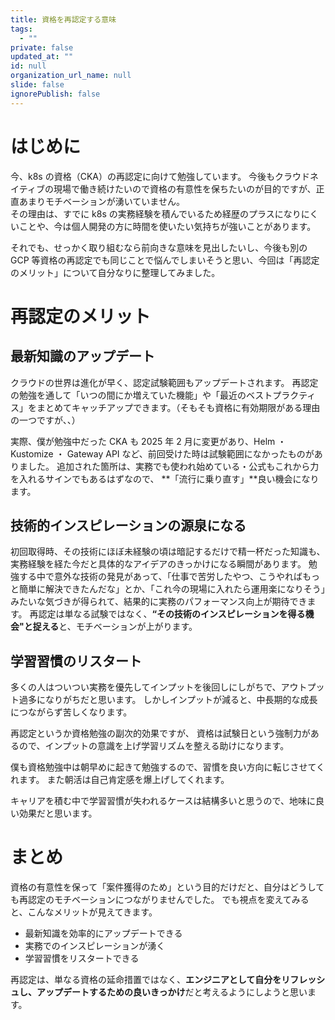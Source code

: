 ```yaml
---
title: 資格を再認定する意味
tags:
  - ""
private: false
updated_at: ""
id: null
organization_url_name: null
slide: false
ignorePublish: false
---
```


# はじめに

今、k8s の資格（CKA）の再認定に向けて勉強しています。
今後もクラウドネイティブの現場で働き続けたいので資格の有意性を保ちたいのが目的ですが、正直あまりモチベーションが湧いていません。  
その理由は、すでに k8s の実務経験を積んでいるため経歴のプラスになりにくいことや、今は個人開発の方に時間を使いたい気持ちが強いことがあります。

それでも、せっかく取り組むなら前向きな意味を見出したいし、今後も別の GCP 等資格の再認定でも同じことで悩んでしまいそうと思い、今回は「再認定のメリット」について自分なりに整理してみました。

# 再認定のメリット

## 最新知識のアップデート

クラウドの世界は進化が早く、認定試験範囲もアップデートされます。
再認定の勉強を通して「いつの間にか増えていた機能」や「最近のベストプラクティス」をまとめてキャッチアップできます。（そもそも資格に有効期限がある理由の一つですが、、）

実際、僕が勉強中だった CKA も 2025 年 2 月に変更があり、Helm ・ Kustomize ・ Gateway API など、前回受けた時は試験範囲になかったものがありました。
追加された箇所は、実務でも使われ始めている・公式もこれから力を入れるサインでもあるはずなので、 **「流行に乗り直す」**良い機会になります。

## 技術的インスピレーションの源泉になる

初回取得時、その技術にほぼ未経験の頃は暗記するだけで精一杯だった知識も、実務経験を経た今だと具体的なアイデアのきっかけになる瞬間があります。
勉強する中で意外な技術の発見があって、「仕事で苦労したやつ、こうやればもっと簡単に解決できたんだな」とか、「これ今の現場に入れたら運用楽になりそう」みたいな気づきが得られて、結果的に実務のパフォーマンス向上が期待できます。
再認定は単なる試験ではなく、**“その技術のインスピレーションを得る機会"と捉える**と、モチベーションが上がります。

## 学習習慣のリスタート

多くの人はついつい実務を優先してインプットを後回しにしがちで、アウトプット過多になりがちだと思います。
しかしインプットが減ると、中長期的な成長につながらず苦しくなります。

再認定というか資格勉強の副次的効果ですが、
資格は試験日という強制力があるので、インプットの意識を上げ学習リズムを整える助けになります。

僕も資格勉強中は朝早めに起きて勉強するので、習慣を良い方向に転じさせてくれます。
また朝活は自己肯定感を爆上げしてくれます。

キャリアを積む中で学習習慣が失われるケースは結構多いと思うので、地味に良い効果だと思います。

# まとめ

資格の有意性を保って「案件獲得のため」という目的だけだと、自分はどうしても再認定のモチベーションにつながりませんでした。
でも視点を変えてみると、こんなメリットが見えてきます。

- 最新知識を効率的にアップデートできる
- 実務でのインスピレーションが湧く
- 学習習慣をリスタートできる

再認定は、単なる資格の延命措置ではなく、**エンジニアとして自分をリフレッシュし、アップデートするための良いきっかけ**だと考えるようにしようと思います。

